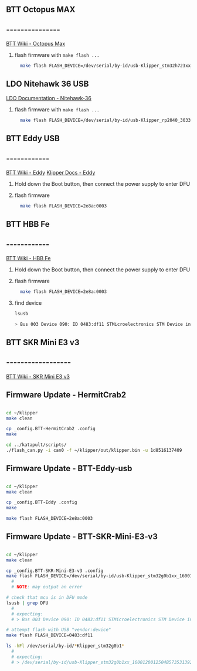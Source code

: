 
## BTT Octopus MAX
## ---------------
[BTT Wiki - Octopus Max](https://bttwiki.com/Octopus%20MAX%20EZ.html)
1.  flash firmware with `make flash ...`
    ```sh
      make flash FLASH_DEVICE=/dev/serial/by-id/usb-Klipper_stm32h723xx_1E002B001251313236343430-if00
    ```


## LDO Nitehawk 36 USB
[LDO Documentation - Nitehawk-36](https://docs.ldomotors.com/en/Toolboard/nitehawk-36#uploading-klipper-via-make-flash)
1.  flash firmware with `make flash ...`
    ```sh
      make flash FLASH_DEVICE=/dev/serial/by-id/usb-Klipper_rp2040_30333938340AA3E0-if00
    ```



## BTT Eddy USB
## ------------
[BTT Wiki - Eddy](https://bttwiki.com/Eddy.html)
[Klipper Docs - Eddy](https://www.klipper3d.org/Eddy_Probe.html)

1.  Hold down the Boot button, then connect the power supply to enter DFU

2.  flash firmware
    ```sh
      make flash FLASH_DEVICE=2e8a:0003
    ```



## BTT HBB Fe
## ------------
[BTT Wiki - HBB Fe](https://bttwiki.com/HBB.html)

1.  Hold down the Boot button, then connect the power supply to enter DFU

2.  flash firmware
    ```sh
      make flash FLASH_DEVICE=2e8a:0003
    ```

3. find device
    ```sh
    lsusb
    
    > Bus 003 Device 090: ID 0483:df11 STMicroelectronics STM Device in DFU Mode
    ```


## BTT SKR Mini E3 v3
## ------------------
[BTT Wiki - SKR Mini E3 v3](https://bttwiki.com/SKR%20MINI%20E3.html)




##
## Firmware Update - HermitCrab2
##
  ```sh
  cd ~/klipper
  make clean

  cp _config.BTT-HermitCrab2 .config
  make

  cd ../katapult/scripts/
  ./flash_can.py -i can0 -f ~/klipper/out/klipper.bin -u 1d8516137409
  ```

##
## Firmware Update - BTT-Eddy-usb
##
  ```sh
  cd ~/klipper
  make clean

  cp _config.BTT-Eddy .config
  make

  make flash FLASH_DEVICE=2e8a:0003
  ```

##
## Firmware Update - BTT-SKR-Mini-E3-v3
##
  ```sh
  cd ~/klipper
  make clean

  cp _config.BTT-SKR-Mini-E3-v3 .config
  make flash FLASH_DEVICE=/dev/serial/by-id/usb-Klipper_stm32g0b1xx_1600120012504B5735313920-if00 
    #
    # NOTE: may output an error

  # check that mcu is in DFU mode
  lsusb | grep DFU
    #
    # expecting:
    # > Bus 003 Device 090: ID 0483:df11 STMicroelectronics STM Device in DFU Mode

  # attempt flash with USB "vendor:device"
  make flash FLASH_DEVICE=0483:df11

  ls -hFl /dev/serial/by-id/*Klipper_stm32g0b1*
    #
    # expecting:
    # > /dev/serial/by-id/usb-Klipper_stm32g0b1xx_1600120012504B5735313920-if00 -> ../../ttyACM3
  ```
